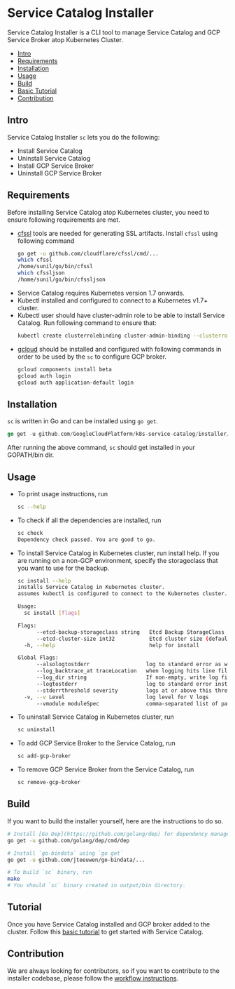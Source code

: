 # Service Catalog Installer

Service Catalog Installer is a CLI tool to manage Service Catalog and GCP Service Broker atop Kubernetes Cluster.

- [Intro](#intro)
- [Requirements](#requirements)
- [Installation](#installation)
- [Usage](#usage)
- [Build](#build)
- [Basic Tutorial](#tutorial)
- [Contribution](#contribution)

## Intro

Service Catalog Installer `sc` lets you do the following:

- Install Service Catalog
- Uninstall Service Catalog
- Install GCP Service Broker
- Uninstall GCP Service Broker

## Requirements

Before installing Service Catalog atop Kubernetes cluster, you need to ensure following requirements are met.

- [cfssl](https://github.com/cloudflare/cfssl) tools are needed for generating SSL artifacts. Install `cfssl` using following command
  ```bash
  go get -u github.com/cloudflare/cfssl/cmd/...
  which cfssl
  /home/sunil/go/bin/cfssl
  which cfssljson
  /home/sunil/go/bin/cfssljson
  ```
- Service Catalog requires Kubernetes version 1.7 onwards.
- Kubectl installed and configured to connect to a Kubernetes v1.7+ cluster.
- Kubectl user should have cluster-admin role to be able to install Service Catalog. Run following command to ensure that:
  ```bash
  kubectl create clusterrolebinding cluster-admin-binding --clusterrole=cluster-admin --user=<user-name>
  ```
- [gcloud](https://cloud.google.com/sdk/) should be installed and configured with following commands in order to be used by the `sc` to configure GCP broker.
  ```bash
  gcloud components install beta
  gcloud auth login
  gcloud auth application-default login
  ```

## Installation

`sc` is written in Go and can be installed using `go get`.

```Go
go get -u github.com/GoogleCloudPlatform/k8s-service-catalog/installer/cmd/sc
```

After running the above command, `sc` should get installed in your GOPATH/bin dir.

## Usage

- To print usage instructions, run
  ```bash
  sc --help
  ```
- To check if all the dependencies are installed, run
  ```bash
  sc check
  Dependency check passed. You are good to go.
  ```
- To install Service Catalog in Kubernetes cluster, run install help. If you are running on a non-GCP environment, specify the storageclass that you want to use for the backup.
  ```bash
  sc install --help
  installs Service Catalog in Kubernetes cluster.
  assumes kubectl is configured to connect to the Kubernetes cluster.

  Usage:
    sc install [flags]

  Flags:
        --etcd-backup-storageclass string   Etcd Backup StorageClass (default "standard")
        --etcd-cluster-size int32           Etcd cluster size (default 3)
    -h, --help                              help for install

  Global Flags:
        --alsologtostderr                  log to standard error as well as files
        --log_backtrace_at traceLocation   when logging hits line file:N, emit a stack trace (default :0)
        --log_dir string                   If non-empty, write log files in this directory
        --logtostderr                      log to standard error instead of files
        --stderrthreshold severity         logs at or above this threshold go to stderr (default 2)
    -v, --v Level                          log level for V logs
        --vmodule moduleSpec               comma-separated list of pattern=N settings for file-filtered logging
  ```

- To uninstall Service Catalog in Kubernetes cluster, run
  ```bash
  sc uninstall
  ```
- To add GCP Service Broker to the Service Catalog, run
  ```bash
  sc add-gcp-broker
  ```
- To remove GCP Service Broker from the Service Catalog, run
  ```bash
  sc remove-gcp-broker
  ```

## Build

If you want to build the installer yourself, here are the instructions to do so.

```bash
# Install [Go Dep](https://github.com/golang/dep) for dependency management using `go get`
go get -u github.com/golang/dep/cmd/dep

# Install `go-bindata` using `go get`
go get -u github.com/jteeuwen/go-bindata/...

# To build `sc` binary, run
make
# You should `sc` binary created in output/bin directory.
```

## Tutorial

Once you have Service Catalog installed and GCP broker added to the cluster.  Follow this [basic tutorial](/installer/service-catalog-pubsub-tutorial.md) to get started with Service Catalog.

## Contribution

We are always looking for contributors, so if you want to contribute to the installer codebase, please follow the [workflow instructions](/installer/github-workflow.md).
